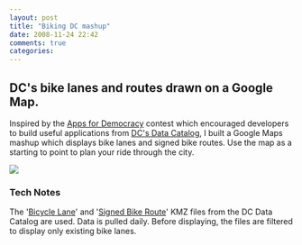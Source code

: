 ```yaml
---
layout: post
title: "Biking DC mashup"
date: 2008-11-24 22:42
comments: true
categories: 
---
```

## DC's bike lanes and routes drawn on a Google Map.

Inspired by the [Apps for Democracy][2] contest which encouraged developers to build useful applications from [DC's Data Catalog][3], I built a Google Maps mashup which displays bike lanes and signed bike routes. Use the map as a starting to point to plan your ride through the city.

 [1]: http://lokeshdhakar.com/projects/bikingdc/
 [2]: http://www.appsfordemocracy.org/
 [3]: http://data.octo.dc.gov/

<a href="http://www.lokeshdhakar.com/projects/bikingdc/" class="loadPageInline"><img src="{{ root_url }}/assets/posts/biking-dc-mashup/biking-dc-map.png" class="scale" /></a>

### Tech Notes

The '[Bicycle Lane][4]' and '[Signed Bike Route][5]' KMZ files from the DC Data Catalog are used. Data is pulled daily. Before displaying, the files are filtered to display only existing bike lanes.

 [4]: http://dcatlas.dcgis.dc.gov/catalog/info.asp?info=2315&pagesize=10&page=1&search_type=search_by_keyword&keyword=bicycle
 [5]: http://dcatlas.dcgis.dc.gov/catalog/info.asp?info=1483&pagesize=10&page=1&search_type=search_by_keyword&keyword=bike